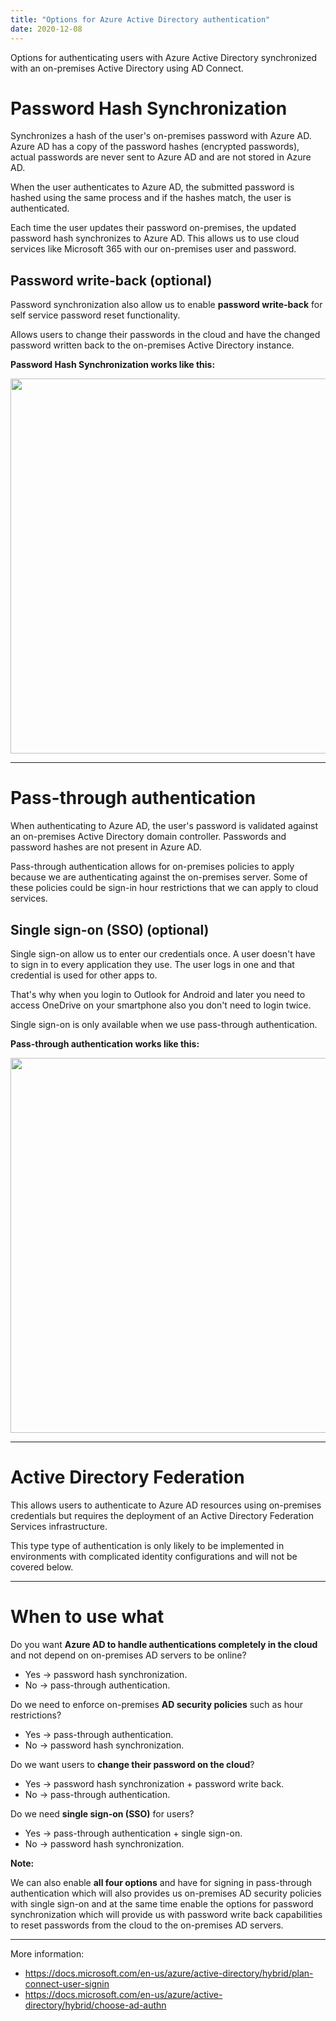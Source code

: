 ```yaml
---
title: "Options for Azure Active Directory authentication"
date: 2020-12-08
---
```

Options for authenticating users with Azure Active Directory synchronized with an on-premises Active Directory using AD Connect.

# Password Hash Synchronization
Synchronizes a hash of the user's on-premises password with Azure AD. Azure AD has a copy of the password hashes (encrypted passwords), actual passwords are never sent to Azure AD and are not stored in Azure AD.

When the user authenticates to Azure AD, the submitted password is hashed using the same process and if the hashes match, the user is authenticated.

Each time the user updates their password on-premises, the updated password hash synchronizes to Azure AD. This allows us to use cloud services like Microsoft 365 with our on-premises user and password.

## Password write-back (optional)
Password synchronization also allow us to enable **password write-back** for self service password reset functionality.

Allows users to change their passwords in the cloud and have the changed password written back to the on-premises Active Directory instance.

**Password Hash Synchronization works like this:**

<img src=https://docs.microsoft.com/en-us/azure/active-directory/hybrid/media/plan-connect-user-signin/passwordhash.png width="600">

-----
# Pass-through authentication
When authenticating to Azure AD, the user's password is validated against an on-premises Active Directory domain controller. Passwords and password hashes are not present in Azure AD.

Pass-through authentication allows for on-premises policies to apply because we are authenticating against the on-premises server. Some of these policies could be sign-in hour restrictions that we can apply to cloud services.

## Single sign-on (SSO) (optional)
Single sign-on allow us to enter our credentials once. A user doesn't have to sign in to every application they use. The user logs in one and that credential is used for other apps to.

That's why when you login to Outlook for Android and later you need to access OneDrive on your smartphone also you don't need to login twice.

Single sign-on is only available when we use pass-through authentication.

**Pass-through authentication works like this:**

<img src="https://docs.microsoft.com/en-us/azure/active-directory/hybrid/media/plan-connect-user-signin/pta.png" width="600">

-----
# Active Directory Federation
This allows users to authenticate to Azure AD resources using on-premises credentials but requires the deployment of an Active Directory Federation Services infrastructure.

This type type of authentication is only likely to be implemented in environments with complicated identity configurations and will not be covered below.

-----
# When to use what

Do you want **Azure AD to handle authentications completely in the cloud** and not depend on on-premises AD servers to be online?
- Yes -> password hash synchronization. 
- No -> pass-through authentication.

Do we need to enforce on-premises **AD security policies** such as hour restrictions? 
- Yes -> pass-through authentication.
- No -> password hash synchronization. 

Do we want users to **change their password on the cloud**?
- Yes ->  password hash synchronization + password write back.
- No -> pass-through authentication.

Do we need **single sign-on (SSO)** for users?
- Yes -> pass-through authentication + single sign-on.
- No -> password hash synchronization.


**Note:**

We can also enable **all four options** and have for signing in pass-through authentication which will also provides us on-premises AD security policies with single sign-on and at the same time enable the options for password synchronization which will provide us with password write back capabilities to reset passwords from the cloud to the on-premises AD servers.
 

----
More information:
- https://docs.microsoft.com/en-us/azure/active-directory/hybrid/plan-connect-user-signin
- https://docs.microsoft.com/en-us/azure/active-directory/hybrid/choose-ad-authn


